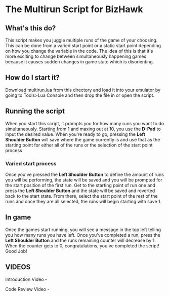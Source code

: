 # The Multirun Script for BizHawk

## What's this do?

This script makes you juggle multiple runs of the game of your choosing.
This can be done from a varied start point or a static start point depending on how you change the variable in the code.
The idea of this is that it's more exciting to change between simultaneously happening games because it causes sudden changes in game state which is disorienting.

## How do I start it?

Download multirun.lua from this directory and load it into your emulator by going to Tools>Lua Console and then drop the file in or open the script.

## Running the script

When you start this script, it prompts you for how many runs you want to do simultaneously.
Starting from 1 and maxing out at 10, you use the **D-Pad** to input the desired value.
When you're ready to go, pressing the **Left Shoulder Button** will save where the game currently is and use that as the starting point for either all of the runs or the selection of the start point process

### Varied start process

Once you've pressed the **Left Shoulder Button** to define the amount of runs you will be performing, the state will be saved and you will be prompted for the start position of the first run.
Get to the starting point of run one and press the **Left Shoulder Button** and the state will be saved and reverted back to the start state.
From there, select the start point of the rest of the runs and once they are all selected, the runs will begin starting with save 1.

## In game

Once the games start running, you will see a message in the top left telling you how many runs you have left.
Once you've completed a run, press the **Left Shoulder Button** and the runs remaining counter will decrease by 1.
When the counter gets to 0, congratulations, you've completed the script!
Good Job!

## VIDEOS

Introduction Video - 

Code Review Video -
